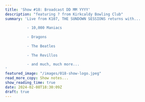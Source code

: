 ```yaml
---
title: 'Show #18: Broadcast DD MM YYYY'
description: "featuring ? from Kirkcaldy Bowling Club"
summary: 'Live from K107, THE SUNDOWN SESSIONS returns with...
 
          - 10,000 Maniacs
                    
          - Dragons
          
          - The Beatles
          
          - The Revillos
          
          - and much, much more...
'
featured_image: "/images/018-show-logo.jpeg"
read_more_copy: Show notes...
show_reading_time: true
date: 2024-02-08T18:30:09Z
draft: true
---
```

